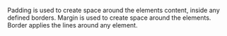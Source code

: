 Padding is used to create space around the elements content, inside any defined borders. Margin is used to create space around the elements. Border applies the lines around any element. 
